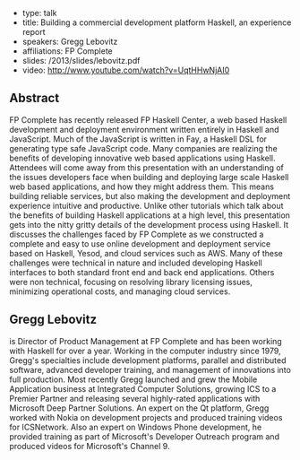 - type: talk
- title: Building a commercial development platform Haskell, an experience report
- speakers: Gregg Lebovitz
- affiliations: FP Complete
- slides: /2013/slides/lebovitz.pdf
- video: http://www.youtube.com/watch?v=UqtHHwNjAI0


## Abstract
FP Complete has recently released FP Haskell Center, a web based
Haskell development and deployment environment written entirely in
Haskell and JavaScript. Much of the JavaScript is written in Fay, a
Haskell DSL for generating type safe JavaScript code. Many companies
are realizing the benefits of developing innovative web based
applications using Haskell.  Attendees will come away from this
presentation with an understanding of the issues developers face when
building and deploying large scale Haskell web based applications, and
how they might address them. This means building reliable services,
but also making the development and deployment experience intuitive
and productive.  Unlike other tutorials which talk about the benefits
of building Haskell applications at a high level, this presentation
gets into the nitty gritty details of the development process using
Haskell.  It discusses the challenges faced by FP Complete as we
constructed a complete and easy to use online development and
deployment service based on Haskell, Yesod, and cloud services such as
AWS.  Many of these challenges were technical in nature and included
developing Haskell interfaces to both standard front end and back end
applications. Others were non technical, focusing on resolving library
licensing issues, minimizing operational costs, and managing cloud
services.

## Gregg Lebovitz
is Director of Product Management at FP Complete and has been working
with Haskell for over a year. Working in the computer industry since
1979, Gregg's specialties include development platforms, parallel and
distributed software, advanced developer training, and management of
innovations into full production. Most recently Gregg launched and
grew the Mobile Application business at Integrated Computer Solutions,
growing ICS to a Premier Partner and releasing several highly-rated
applications with Microsoft Deep Partner Solutions. An expert on the
Qt platform, Gregg worked with Nokia on development projects and
produced training videos for ICSNetwork. Also an expert on Windows
Phone development, he provided training as part of Microsoft's
Developer Outreach program and produced videos for Microsoft's Channel
9.
